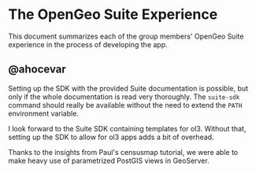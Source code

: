 # The OpenGeo Suite Experience
This document summarizes each of the group members' OpenGeo Suite experience in the process of developing the app.

## @ahocevar

Setting up the SDK with the provided Suite documentation is possible, but only if the whole documentation is read very thoroughly. The `suite-sdk` command should really be available without the need to extend the `PATH` environment variable.

I look forward to the Suite SDK containing templates for ol3. Without that, setting up the SDK to allow for ol3 apps adds a bit of overhead.

Thanks to the insights from Paul's censusmap tutorial, we were able to make heavy use of parametrized PostGIS views in GeoServer.
